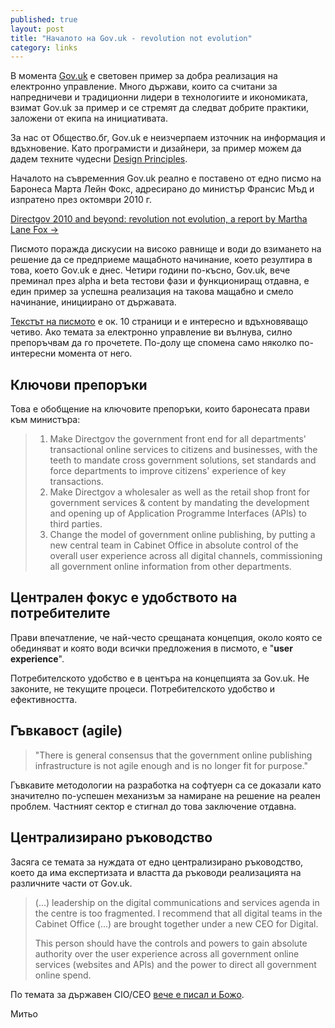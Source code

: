 ```yaml
---
published: true
layout: post
title: "Началото на Gov.uk - revolution not evolution"
category: links
---
```


В момента [Gov.uk](https://www.gov.uk/) е световен пример за добра реализация
на електронно управление. Много държави, които са считани за напредничеви и
традиционни лидери в технологиите и икономиката, взимат Gov.uk за пример и
се стремят да следват добрите практики, заложени от екипа на инициативата.

За нас от Общество.бг, Gov.uk е неизчерпаем източник на информация и
вдъхновение. Като програмисти и дизайнери, за пример можем да дадем техните
чудесни [Design Principles](https://www.gov.uk/design-principles).

Началото на съвременния Gov.uk реално е поставено от едно писмо на Баронеса
Марта Лейн Фокс, адресирано до министър Франсис Мъд и изпратено през октомври
2010 г.

[Directgov 2010 and beyond: revolution not evolution, a report by Martha Lane Fox →](https://www.gov.uk/government/publications/directgov-2010-and-beyond-revolution-not-evolution-a-report-by-martha-lane-fox)

Писмото поражда дискусии на високо равнище и води до взимането на решение да се
предприеме мащабното начинание, което резултира в това, което Gov.uk е днес.
Четири години по-късно, Gov.uk, вече преминал през alpha и beta тестови фази и
функциониращ отдавна, е един пример за успешна реализация на такова мащабно и
смело начинание, инициирано от държавата.

[Текстът на писмото](https://www.gov.uk/government/uploads/system/uploads/attachment_data/file/60993/Martha_20Lane_20Fox_s_20letter_20to_20Francis_20Maude_2014th_20Oct_202010.pdf)
е ок. 10 страници и е интересно и вдъхновяващо четиво. Ако темата за електронно
управление ви вълнува, силно препоръчвам да го прочетете. По-долу ще спомена
само няколко по-интересни момента от него.

## Ключови препоръки

Това е обобщение на ключовите препоръки, които баронесата прави към министъра:

> 1. Make Directgov the government front end for all departments' transactional
>    online services to citizens and businesses, with the teeth to mandate
>    cross government solutions, set standards and force departments to improve
>    citizens' experience of key transactions.
> 2. Make Directgov a wholesaler as well as the retail shop front for
>    government services & content by mandating the development and opening up
>    of Application Programme Interfaces (APls) to third parties.
> 3. Change the model of government online publishing, by putting a new central
>    team in Cabinet Office in absolute control of the overall user experience
>    across all digital channels, commissioning all government online
>    information from other departments.

## Централен фокус е удобството на потребителите

Прави впечатление, че най-често срещаната концепция, около която се обединяват
и която води всички предложения в писмото, е "**user experience**".

Потребителското удобство е в центъра на концепцията за Gov.uk. Не законите,
не текущите процеси. Потребителското удобство и ефективността.

## Гъвкавост (agile)

> "There is general consensus that the government online publishing
infrastructure is not agile enough and is no longer fit for purpose."

Гъвкавите методологии на разработка на софтуерн са се доказали като значително
по-успешен механизъм за намиране на решение на реален проблем. Частният сектор
е стигнал до това заключение отдавна.

## Централизирано ръководство

Засяга се темата за нуждата от едно централизирано ръководство, което да
има експертизата и властта да ръководи реализацията на различните части от
Gov.uk.

> (...) leadership on the digital communications and services agenda in the
centre is too fragmented. I recommend that all digital teams in the Cabinet
Office (...) are brought together under a new CEO for Digital.
>
> This person should have the controls and powers to gain absolute authority
over the user experience across all government online services (websites and
APls) and the power to direct all government online spend.

По темата за държавен CIO/CEO [вече е писал и Божо](http://blog.bozho.net/?p=1763).

Митьо
